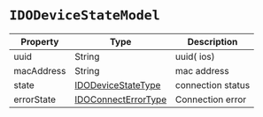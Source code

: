 # `IDODeviceStateModel`

| Property| Type| Description|
| ----------- | --------------------------------------------------------- | ---------------------------------------------------------- |
| uuid | String | uuid( ios) |
| macAddress | String | mac address|
| state | [IDODeviceStateType](../enum/IDODeviceStateType.md) | connection status|
| errorState | [IDOConnectErrorType](../enum/IDOConnectErrorType.md) | Connection error|